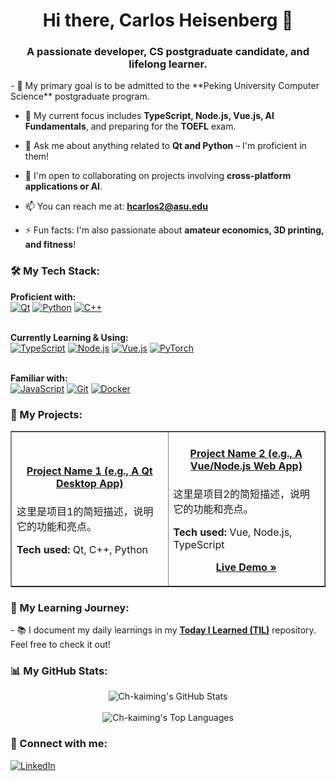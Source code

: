 <p align="center">
  </p>

<h1 align="center">Hi there, Carlos Heisenberg 👋</h1>
<h3 align="center">A passionate developer, CS postgraduate candidate, and lifelong learner.</h3>

<p align="left">
  - 🎯 My primary goal is to be admitted to the **Peking University Computer Science** postgraduate program.
  
  - 🌱 My current focus includes **TypeScript, Node.js, Vue.js, AI Fundamentals**, and preparing for the **TOEFL** exam.
  
  - 💬 Ask me about anything related to **Qt and Python** – I'm proficient in them!

  - 🤝 I'm open to collaborating on projects involving **cross-platform applications or AI**.
  
  - 📫 You can reach me at: **hcarlos2@asu.edu**

  - ⚡ Fun facts: I'm also passionate about **amateur economics, 3D printing, and fitness**!
</p>

<h3 align="left">🛠️ My Tech Stack:</h3>
<p align="left">
  <strong>Proficient with:</strong><br>
  <a href="#"><img alt="Qt" src="https://img.shields.io/badge/Qt-41CD52?style=for-the-badge&logo=qt&logoColor=white"></a>
  <a href="#"><img alt="Python" src="https://img.shields.io/badge/Python-3776AB?style=for-the-badge&logo=python&logoColor=white"></a>
  <a href="#"><img alt="C++" src="https://img.shields.io/badge/C%2B%2B-00599C?style=for-the-badge&logo=c%2B%2B&logoColor=white"></a>
  <br><br>
  
  <strong>Currently Learning & Using:</strong><br>
  <a href="#"><img alt="TypeScript" src="https://img.shields.io/badge/TypeScript-3178C6?style=for-the-badge&logo=typescript&logoColor=white"></a>
  <a href="#"><img alt="Node.js" src="https://img.shields.io/badge/Node.js-339933?style=for-the-badge&logo=nodedotjs&logoColor=white"></a>
  <a href="#"><img alt="Vue.js" src="https://img.shields.io/badge/Vue.js-4FC08D?style=for-the-badge&logo=vue.js&logoColor=white"></a>
  <a href="#"><img alt="PyTorch" src="https://img.shields.io/badge/PyTorch-EE4C2C?style=for-the-badge&logo=pytorch&logoColor=white"></a>
  <br><br>

  <strong>Familiar with:</strong><br>
  <a href="#"><img alt="JavaScript" src="https://img.shields.io/badge/JavaScript-F7DF1E?style=for-the-badge&logo=javascript&logoColor=black"></a>
  <a href="#"><img alt="Git" src="https://img.shields.io/badge/Git-F05032?style=for-the-badge&logo=git&logoColor=white"></a>
  <a href="#"><img alt="Docker" src="https://img.shields.io/badge/Docker-2496ED?style=for-the-badge&logo=docker&logoColor=white"></a>
</p>

<h3 align="left">🚀 My Projects:</h3>
<table border="1">
  <tr>
    <td width="50%">
      <h4 align="center"><a href="[你的项目仓库链接]">Project Name 1 (e.g., A Qt Desktop App)</a></h4>
      <p>这里是项目1的简短描述，说明它的功能和亮点。</p>
      <p><strong>Tech used:</strong> Qt, C++, Python</p>
      <p align="center">
        </p>
    </td>
    <td width="50%">
      <h4 align="center"><a href="[你的项目仓库链接]">Project Name 2 (e.g., A Vue/Node.js Web App)</a></h4>
      <p>这里是项目2的简短描述，说明它的功能和亮点。</p>
      <p><strong>Tech used:</strong> Vue, Node.js, TypeScript</p>
      <p align="center">
        <a href="[项目的在线演示链接]"><strong>Live Demo »</strong></a>
      </p>
    </td>
  </tr>
</table>

<h3 align="left">📝 My Learning Journey:</h3>
<p>
  - 📚 I document my daily learnings in my <a href="https://github.com/Ch-kaiming/TIL"><strong>Today I Learned (TIL)</strong></a> repository. Feel free to check it out!
  </p>


<h3 align="left">📊 My GitHub Stats:</h3>
<p align="center">
  <img align="center" src="https://github-readme-stats.vercel.app/api?username=Ch-kaiming&show_icons=true&theme=dracula&count_private=true" alt="Ch-kaiming's GitHub Stats" />
  <br><br>
  <img align="center" src="https://github-readme-stats.vercel.app/api/top-langs/?username=Ch-kaiming&layout=compact&theme=dracula" alt="Ch-kaiming's Top Languages" />
</p>

<h3 align="left">🤝 Connect with me:</h3>
<p align="left">
  <a href="https://www.linkedin.com/in/carlos-heisenberg-b06829377/" target="_blank"><img alt="LinkedIn" src="https://img.shields.io/badge/LinkedIn-0A66C2?style=for-the-badge&logo=linkedin&logoColor=white"></a>
</p>

<!--
**Ch-kaiming/Ch-kaiming** is a ✨ _special_ ✨ repository because its `README.md` (this file) appears on your GitHub profile.

Here are some ideas to get you started:

- 🔭 I’m currently working on ...
- 🌱 I’m currently learning ...
- 👯 I’m looking to collaborate on ...
- 🤔 I’m looking for help with ...
- 💬 Ask me about ...
- 📫 How to reach me: ...
- 😄 Pronouns: ...
- ⚡ Fun fact: ...
-->
